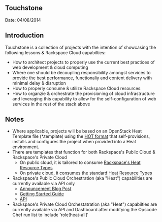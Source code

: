 ## Touchstone
Date: 04/08/2014

## Introduction
Touchstone is a collection of projects with the intention of showcasing the following lessons & Rackspace Cloud capabilties:

  * How to architect projects to properly use the current best practices of web development & cloud computing
  * Where one should be decoupling responsibility amongst services to provide the best performance, functionaliy and content delivery with minimal delay & disruption
  * How to properly consume & utilize Rackspace Cloud resources
  * How to organzie & orchestrate the provisioning of cloud infrastructure and leveraging this capability to allow for the self-configuration of web services in the rest of the stack above

## Notes
  * Where applicable, projects will be based on an OpenStack Heat Template file (*.template) using the [HOT format](http://docs.openstack.org/developer/heat/template_guide/hot_guide.html) that self-provisions, installs and configures the project when provided into a Heat environment.
  * There are templates that function for both Rackspace's Public Cloud & Rackspace's Private Cloud
    * On public cloud, it is tailored to consume [Rackspace's Heat Resource Types](http://docs.rackspace.com/orchestration/api/v1/orchestration-devguide/content/GET_resource_type_list_v1__tenant_id__resource_types_Stack_Resources.html#GET_resource_type_list_v1__tenant_id__resource_types_Stack_Resources-Response)
    * On private cloud, it consumes the standard [Heat Resource Types](http://docs.openstack.org/developer/heat/template_guide/openstack.html)
  * Rackspace's Public Cloud Orchestration (aka "Heat") capabilities are currently available via API only
    * [Announcement Blog Post](http://www.rackspace.com/blog/cloud-orchestration-automating-deployments-of-full-stack-configurations/)
    * [Getting Started Guide](http://docs.rackspace.com/orchestration/api/v1/orchestration-getting-started/content/DB_Overview.html)
    * [API](http://docs.rackspace.com/orchestration/api/v1/orchestration-devguide/content/overview.html)
  * Rackspace's Private Cloud Orchestatration (aka "Heat") capabilties are currenlty available via API and Dashboard after modifying the Opscode Chef run list to include 'role[heat-all]'
